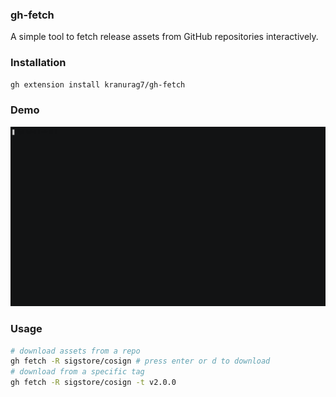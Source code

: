 ### gh-fetch

A simple tool to fetch release assets from GitHub repositories interactively.

### Installation 

```bash
gh extension install kranurag7/gh-fetch
```

### Demo 

![asciicast](./demo.gif)

### Usage
```bash
# download assets from a repo
gh fetch -R sigstore/cosign # press enter or d to download
# download from a specific tag
gh fetch -R sigstore/cosign -t v2.0.0 
```
